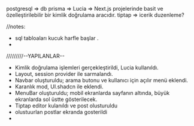 


postgresql   =>   db 
prisma   => 
Lucia   =>  Next.js projelerinde basit ve özelleştirilebilir bir kimlik doğrulama aracıdır.
tiptap  => icerik duzenleme?








//notes: 

* sql tabloaları kucuk harfle başlar .
* 




/////////--YAPILANLAR--


- Kimlik doğrulama işlemleri gerçekleştirildi, Lucia kullanıldı.
- Layout, session provider ile sarmalandı.
- Navbar oluşturuldu; arama butonu ve kullanıcı için açılır menü eklendi.
- Karanlık mod, UI.shadcn ile eklendi.
- MenuBar oluşturuldu; mobil ekranlarda sayfanın altında, büyük ekranlarda sol üstte gösterilecek.
- Tiptap  editor kulanıldı ve post olusturuldu
- olustuurlan postlar ekranda gosterildi
- 


